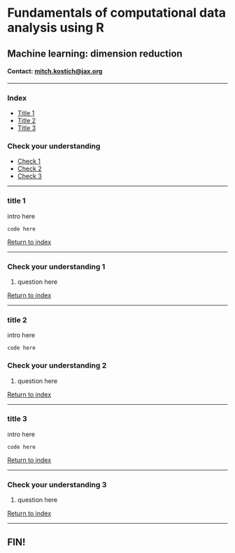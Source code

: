 # Fundamentals of computational data analysis using R
## Machine learning: dimension reduction
#### Contact: mitch.kostich@jax.org

---

### Index

- [Title 1](#title-1)
- [Title 2](#title-2)
- [Title 3](#title-3)

### Check your understanding

- [Check 1](#check-your-understanding-1)
- [Check 2](#check-your-understanding-2)
- [Check 3](#check-your-understanding-3)

---

### title 1

intro here

```
code here

```

[Return to index](#index)

---

### Check your understanding 1

1) question here

[Return to index](#index)

---

### title 2

intro here

```
code here

```

### Check your understanding 2

1) question here

[Return to index](#index)

---

### title 3

intro here

```
code here

```

[Return to index](#index)

---

### Check your understanding 3

1) question here

[Return to index](#index)

---

## FIN!
